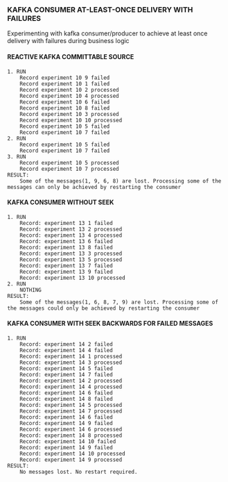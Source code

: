 ### KAFKA CONSUMER AT-LEAST-ONCE DELIVERY WITH FAILURES
Experimenting with kafka consumer/producer to achieve at least once delivery with failures during business logic

#### REACTIVE KAFKA COMMITTABLE SOURCE
	1. RUN
		Record experiment 10 9 failed
		Record experiment 10 1 failed
		Record experiment 10 2 processed
		Record experiment 10 4 processed
		Record experiment 10 6 failed
		Record experiment 10 8 failed
		Record experiment 10 3 processed
		Record experiment 10 10 processed
		Record experiment 10 5 failed
		Record experiment 10 7 failed
	2. RUN
		Record experiment 10 5 failed
		Record experiment 10 7 failed
	3. RUN
		Record experiment 10 5 processed
		Record experiment 10 7 processed
	RESULT:
		Some of the messages(1, 9, 6, 8) are lost. Processing some of the messages can only be achieved by restarting the consumer

#### KAFKA CONSUMER WITHOUT SEEK
	1. RUN
		Record: experiment 13 1 failed
		Record: experiment 13 2 processed
		Record: experiment 13 4 processed
		Record: experiment 13 6 failed
		Record: experiment 13 8 failed
		Record: experiment 13 3 processed
		Record: experiment 13 5 processed
		Record: experiment 13 7 failed
		Record: experiment 13 9 failed
		Record: experiment 13 10 processed
	2. RUN
		NOTHING
	RESULT:
		Some of the messages(1, 6, 8, 7, 9) are lost. Processing some of the messages could only be achieved by restarting the consumer

#### KAFKA CONSUMER WITH SEEK BACKWARDS FOR FAILED MESSAGES
	1. RUN
		Record: experiment 14 2 failed
		Record: experiment 14 4 failed
		Record: experiment 14 1 processed
		Record: experiment 14 3 processed
		Record: experiment 14 5 failed
		Record: experiment 14 7 failed
		Record: experiment 14 2 processed
		Record: experiment 14 4 processed
		Record: experiment 14 6 failed
		Record: experiment 14 8 failed
		Record: experiment 14 5 processed
		Record: experiment 14 7 processed
		Record: experiment 14 6 failed
		Record: experiment 14 9 failed
		Record: experiment 14 6 processed
		Record: experiment 14 8 processed
		Record: experiment 14 10 failed
		Record: experiment 14 9 failed
		Record: experiment 14 10 processed
		Record: experiment 14 9 processed
	RESULT:
		No messages lost. No restart required.
